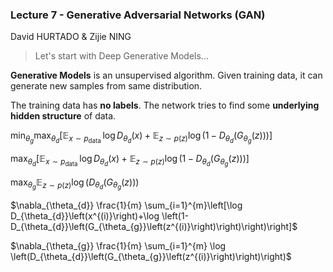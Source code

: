 ### Lecture 7 - Generative Adversarial Networks (GAN)

David HURTADO & Zijie NING

> Let's start with Deep Generative Models...

**Generative Models** is an unsupervised algorithm. Given training data, it can generate new samples from same distribution. 

The training data has **no labels**. The network tries to find some **underlying hidden structure** of data.

$\min _{\theta_{g}} \max _{\theta_{d}}\left[\mathbb{E}_{x \sim p_{\text {data }}} \log D_{\theta_{d}}(x)+\mathbb{E}_{z \sim p(z)} \log \left(1-D_{\theta_{d}}\left(G_{\theta_{g}}(z)\right)\right)\right]$

$\max _{\theta_{d}}\left[\mathbb{E}_{x \sim p_{\text {data }}} \log D_{\theta_{d}}(x)+\mathbb{E}_{z \sim p(z)} \log \left(1-D_{\theta_{d}}\left(G_{\theta_{g}}(z)\right)\right)\right]$

$\max _{\theta_{g}} \mathbb{E}_{z \sim p(z)} \log \left(D_{\theta_{d}}\left(G_{\theta_{g}}(z)\right)\right)$

$\nabla_{\theta_{d}} \frac{1}{m} \sum_{i=1}^{m}\left[\log D_{\theta_{d}}\left(x^{(i)}\right)+\log \left(1-D_{\theta_{d}}\left(G_{\theta_{g}}\left(z^{(i)}\right)\right)\right)\right]$

$\nabla_{\theta_{g}} \frac{1}{m} \sum_{i=1}^{m} \log \left(D_{\theta_{d}}\left(G_{\theta_{g}}\left(z^{(i)}\right)\right)\right)$
